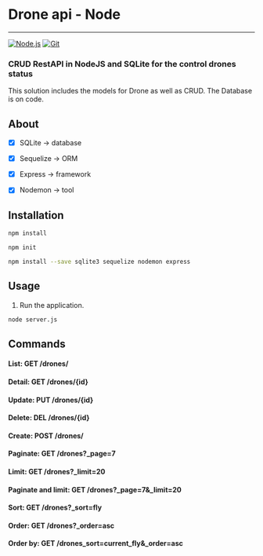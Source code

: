 
# Drone api - Node
---
[![Node.js](https://img.shields.io/badge/-Node.js-67a05b?logo=Node.js&logoColor=ffffff&link=https://github.com/YgorSansone/Agar.io_server_node)](https://github.com/YgorSansone/Drone-backend/)
[![Git](https://img.shields.io/badge/-Git-f1361f?logo=Git&logoColor=white&link=https://github.com/YgorSansone)](https://github.com/YgorSansone)

### CRUD RestAPI in NodeJS and SQLite for the control drones status
This solution includes the models for Drone as well as CRUD.
The Database is on code.

## About

- [x] SQLite    -> database
 
- [x] Sequelize -> ORM
 
- [x] Express   -> framework
 
- [x] Nodemon   -> tool

## Installation
```bash
npm install
```
```bash
npm init
```
```bash
npm install --save sqlite3 sequelize nodemon express
```

## Usage
1. Run the application.
```bash
node server.js
```
## Commands
#### List: GET /drones/
#### Detail: GET /drones/{id}
#### Update: PUT /drones/{id}
#### Delete: DEL /drones/{id}
#### Create: POST /drones/
#### Paginate: GET /drones?_page=7
#### Limit: GET /drones?_limit=20
#### Paginate and limit: GET /drones?_page=7&_limit=20
#### Sort: GET /drones?_sort=fly
#### Order: GET /drones?_order=asc
#### Order by: GET /drones_sort=current_fly&_order=asc

